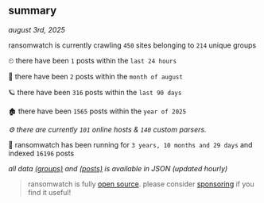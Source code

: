 
## summary
_august 3rd, 2025_

ransomwatch is currently crawling `450` sites belonging to `214` unique groups

⏲ there have been `1` posts within the `last 24 hours`

🦈 there have been `2` posts within the `month of august`

🪐 there have been `316` posts within the `last 90 days`

🏚 there have been `1565` posts within the `year of 2025`

_⚙️ there are currently `101` online hosts & `140` custom parsers._

🦕 ransomwatch has been running for `3 years, 10 months and 29 days` and indexed `16196` posts

_all data  [(groups)](http://ransomwhat.telemetry.ltd/groups) and [(posts)](http://ransomwhat.telemetry.ltd/posts) is available in JSON (updated hourly)_

> ransomwatch is fully [open source](https://github.com/joshhighet/ransomwatch#ransomwatch--). please consider [sponsoring](https://github.com/sponsors/joshhighet) if you find it useful!
